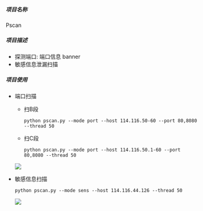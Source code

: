##### 项目名称

Pscan

##### 项目描述

* 探测端口: 端口信息 banner
* 敏感信息泄漏扫描

##### 项目使用

* 端口扫描

  * 扫B段

    ```
    python pscan.py --mode port --host 114.116.50-60 --port 80,8080 --thread 50
    ```

  * 扫C段

    ```
    python pscan.py --mode port --host 114.116.50.1-60 --port 80,8080 --thread 50
    ```

  ![](https://ws2.sinaimg.cn/large/006tKfTcly1g167ed78hbj321i0tm4qp.jpg)

* 敏感信息扫描

  ```
  python pscan.py --mode sens --host 114.116.44.126 --thread 50
  ```

  ![](https://ws2.sinaimg.cn/large/006tKfTcly1g1675yil5zj30ty0bs42a.jpg)



